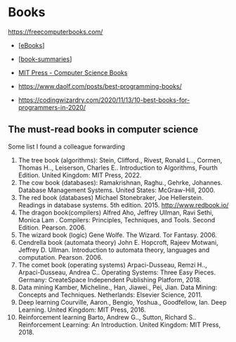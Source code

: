 Books
=====

https://freecomputerbooks.com/

* [[eBooks]]
* [[book-summaries]]

* [MIT Press - Computer Science Books](https://mitpress.mit.edu/topics/computer-science)
* https://www.daolf.com/posts/best-programming-books/
* https://codingwizardry.com/2020/11/13/10-best-books-for-programmers-in-2020/


The must-read books in computer science
---------------------------------------

Some list I found a colleague forwarding

1. The tree book (algorithms): 
Stein, Clifford., Rivest, Ronald L.., Cormen, Thomas H.., Leiserson, Charles E.. Introduction to 
Algorithms, Fourth Edition. United Kingdom: MIT Press, 2022. 
2. The cow book (databases): 
Ramakrishnan, Raghu., Gehrke, Johannes. Database Management Systems. United 
States: McGraw-Hill, 2000. 
3. The red book (databases)
Michael Stonebraker, Joe Hellerstein. Readings in database systems. 5th edition. 2015. 
http://www.redbook.io/
4. The dragon book(compilers)
Alfred Aho, Jeffrey Ullman, Ravi Sethi, Monica Lam . Compilers: Principles, Techniques, and 
Tools. Second Edition. Pearson. 2006. 
5. The wizard book (logic)
Gene Wolfe. The Wizard. Tor Fantasy. 2006. 
6. Cendrella book (automata theory)
John E. Hopcroft, Rajeev Motwani, Jeffrey D. Ullman. Introduction to automata theory, 
languages and computation. Pearson. 2006. 
7. The comet book (operating systems)
Arpaci-Dusseau, Remzi H.., Arpaci-Dusseau, Andrea C.. Operating Systems: Three Easy 
Pieces. Germany: CreateSpace Independent Publishing Platform, 2018.
8. Data mining 
Kamber, Micheline., Han, Jiawei., Pei, Jian. Data Mining: Concepts and
Techniques. Netherlands: Elsevier Science, 2011.
9. Deep learning
Courville, Aaron., Bengio, Yoshua., Goodfellow, Ian. Deep Learning. United Kingdom: MIT 
Press, 2016.
10. Reinforcement learning 
Barto, Andrew G.., Sutton, Richard S.. Reinforcement Learning: An Introduction. United 
Kingdom: MIT Press, 2018.


[//begin]: # "Autogenerated link references for markdown compatibility"
[eBooks]: eBooks.md "eBooks"
[book-summaries]: book-summaries.md "Book Summaries"
[//end]: # "Autogenerated link references"